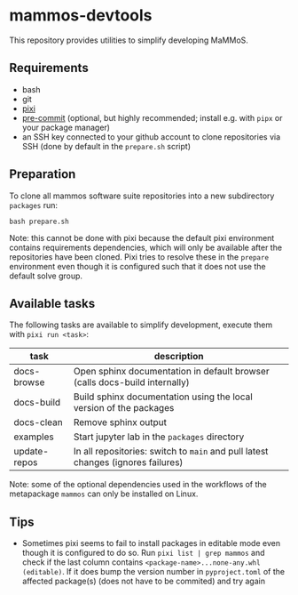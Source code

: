 # mammos-devtools

This repository provides utilities to simplify developing MaMMoS.

## Requirements
- bash
- git
- [pixi](https://pixi.sh/latest/)
- [pre-commit](https://pre-commit.com/) (optional, but highly recommended;
  install e.g. with `pipx` or your package manager)
- an SSH key connected to your github account to clone repositories via SSH
  (done by default in the `prepare.sh` script)

## Preparation

To clone all mammos software suite repositories into a new subdirectory
`packages` run:
```shell
bash prepare.sh
```

Note: this cannot be done with pixi because the default pixi environment
contains requirements dependencies, which will only be available after the
repositories have been cloned. Pixi tries to resolve these in the `prepare`
environment even though it is configured such that it does not use the default
solve group.


## Available tasks

The following tasks are available to simplify development, execute them with
`pixi run <task>`:

| task         | description                                                                      |
|--------------|----------------------------------------------------------------------------------|
| docs-browse  | Open sphinx documentation in default browser (calls docs-build internally)       |
| docs-build   | Build sphinx documentation using the local version of the packages               |
| docs-clean   | Remove sphinx output                                                             |
| examples     | Start jupyter lab in the `packages` directory                                    |
| update-repos | In all repositories: switch to `main` and pull latest changes (ignores failures) |

Note: some of the optional dependencies used in the workflows of the metapackage
`mammos` can only be installed on Linux.

## Tips

- Sometimes pixi seems to fail to install packages in editable mode even though
  it is configured to do so. Run `pixi list | grep mammos` and check if the last
  column contains `<package-name>...none-any.whl (editable)`. If it does bump
  the version number in `pyproject.toml` of the affected package(s) (does not
  have to be commited) and try again
